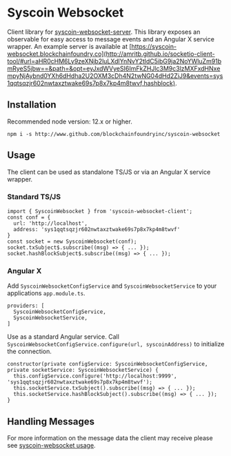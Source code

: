 # Syscoin Websocket
Client library for [syscoin-websocket-server](https://github.com/blockchainfoundryinc/syscoin-websocket-server). This library exposes an observable for easy access to message events and an Angular X service wrapper. An example server is available at [https://syscoin-websocket.blockchainfoundry.co](http://amritb.github.io/socketio-client-tool/#url=aHR0cHM6Ly9zeXNjb2luLXdlYnNvY2tldC5ibG9ja2NoYWluZm91bmRyeS5jbw==&path=&opt=eyJxdWVyeSI6ImFkZHJlc3M9c3lzMXFxdHNxempyNjAybnd0YXh6dHdha2U2OXM3cDh4N2twNG04dHd2ZiJ9&events=sys1qqtsqzjr602nwtaxztwake69s7p8x7kp4m8twvf,hashblock).

Installation
------------
Recommended node version: 12.x or higher.
```
npm i -s http://www.github.com/blockchainfoundryinc/syscoin-websocket
```


Usage
-------------
The client can be used as standalone TS/JS or via an Angular X service wrapper.

### Standard TS/JS
```
import { SyscoinWebsocket } from 'syscoin-websocket-client';
const conf = {
  url: 'http://localhost',
  address: 'sys1qqtsqzjr602nwtaxztwake69s7p8x7kp4m8twvf'
}
const socket = new SyscoinWebsocket(conf);
socket.txSubject$.subscribe((msg) => { ... });
socket.hashBlockSubject$.subscribe((msg) => { ... });
```

### Angular X
Add `SyscoinWebsocketConfigService` and `SyscoinWebsocketService` to your applications `app.module.ts`.
```
providers: [
  SyscoinWebsocketConfigService,
  SyscoinWebsocketService,
]
```

Use as a standard Angular service. Call `SyscoinWebsocketConfigService.configure(url, syscoinAddress)` to initialize the connection.
```
constructor(private configService: SyscoinWebsocketConfigService, private socketService: SyscoinWebsocketService) {
  this.configService.configure('http://localhost:9999', 'sys1qqtsqzjr602nwtaxztwake69s7p8x7kp4m8twvf');
  this.socketService.txSubject().subscribe((msg) => { ... });
  this.socketService.hashBlockSubject().subscribe((msg) => { ... });
}
```

Handling Messages
-------------
For more information on the message data the client may receive please see [syscoin-websocket usage](https://github.com/blockchainfoundryinc/syscoin-websocket-server#sample-output).
